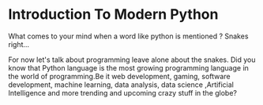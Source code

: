 # Introduction To Modern Python


What comes to your mind when a word like python is mentioned ? Snakes right...

For now let's talk about programming leave alone about the snakes.
Did you know that Python language is the most growing programming language in the world of programming.Be it web development, gaming, software development, machine learning, data analysis, data science ,Artificial Intelligence and more trending and upcoming crazy stuff in the globe?

